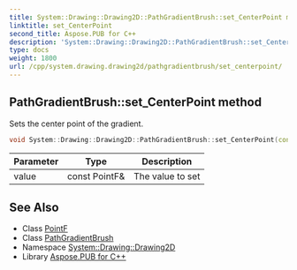 ```yaml
---
title: System::Drawing::Drawing2D::PathGradientBrush::set_CenterPoint method
linktitle: set_CenterPoint
second_title: Aspose.PUB for C++
description: 'System::Drawing::Drawing2D::PathGradientBrush::set_CenterPoint method. Sets the center point of the gradient in C++.'
type: docs
weight: 1800
url: /cpp/system.drawing.drawing2d/pathgradientbrush/set_centerpoint/
---
```

## PathGradientBrush::set_CenterPoint method


Sets the center point of the gradient.

```cpp
void System::Drawing::Drawing2D::PathGradientBrush::set_CenterPoint(const PointF &value)
```


| Parameter | Type | Description |
| --- | --- | --- |
| value | const PointF\& | The value to set |

## See Also

* Class [PointF](../../../system.drawing/pointf/)
* Class [PathGradientBrush](../)
* Namespace [System::Drawing::Drawing2D](../../)
* Library [Aspose.PUB for C++](../../../)
